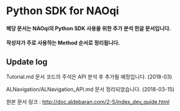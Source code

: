 # Python SDK for NAOqi 

#### 해당 문서는 NAOqi의 Python SDK 사용을 위한 추가 분석 한글 문서입니다.
#### 작성자가 주로 사용하는 Method 순서로 정리됩니다.



## Update log

Tutorial.md 문서 코드의 주석은 API 분석 후 추가될 예정입니다. (2018-03)

ALNavigation/ALNavigation_API.md 문서 정리되었습니다. (2018-03-15)



원본 문서 링크 : http://doc.aldebaran.com/2-5/index_dev_guide.html

